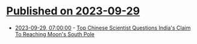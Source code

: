 # [Published on 2023-09-29](index.md)

* [2023-09-29, 07:00:00](https://science.slashdot.org/story/23/09/29/033255/top-chinese-scientist-questions-indias-claim-to-reaching-moons-south-pole?utm_source=rss1.0mainlinkanon&utm_medium=feed) - [Top Chinese Scientist Questions India's Claim To Reaching Moon's South Pole](https://science.slashdot.org/story/23/09/29/033255/top-chinese-scientist-questions-indias-claim-to-reaching-moons-south-pole?utm_source=rss1.0mainlinkanon&utm_medium=feed)
